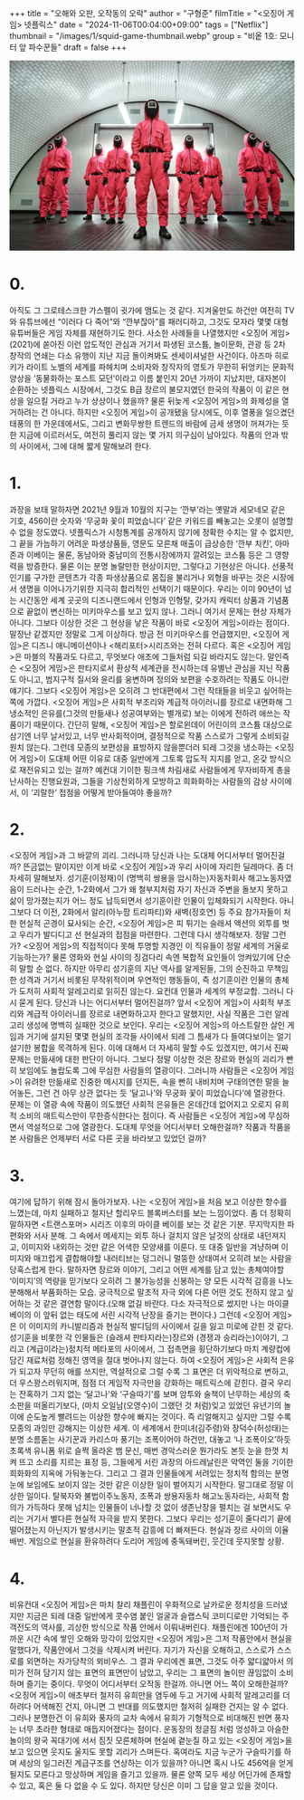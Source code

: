 +++
title = "오해와 오판, 오작동의 오락"
author = "구형준"
filmTitle = "<오징어 게임> 넷플릭스"
date = "2024-11-06T00:04:00+09:00"
tags = ["Netflix"]
thumbnail = "/images/1/squid-game-thumbnail.webp"
group = "비옽 1호: 모니터 앞 파수꾼들"
draft = false
+++

![Squid Game](/images/1/squid-game-1.webp)

# 0.

아직도 그 그로테스크한 가스펠이 귓가에 맴도는 것 같다. 지겨울만도 하건만 여전히 TV와 유튜브에선 “이러다 다 죽어”와 “깐부잖아”를 패러디하고, 그것도 모자라 몇몇 대형 유튜버들은 게임 자체를 재현하기도 한다. 사소한 사례들을 나열했지만 <오징어 게임>(2021)에 쏟아진 이런 압도적인 관심과 거기서 파생된 코스튬, 놀이문화, 관광 등 2차 창작의 연쇄는 다소 유행이 지난 지금 돌이켜봐도 센세이셔널한 사건이다. 아즈마 히로키가 라이트 노벨의 세계를 파헤치며 소비자와 창작자의 영토가 무한히 뒤엉키는 문화적 양상을 ‘동물화하는 포스트 모던’이라고 이름 붙인지 20년 가까이 지났지만, 대자본이 순환하는 넷플릭스 시장에서, 그것도 B급 장르의 불모지였던 한국의 작품이 이 같은 현상을 일으킬 거라고 누가 상상이나 했을까?
물론 뒤늦게 <오징어 게임>의 화제성을 열거하려는 건 아니다. 하지만 <오징어 게임>이 공개됐을 당시에도, 이후 열풍을 일으켰던 태풍의 한 가운데에서도, 그리고 변화무쌍한 트렌드의 바람에 금세 생명이 꺼져가는 듯한 지금에 이르러서도, 여전히 풀리지 않는 몇 가지 의구심이 남아있다. 작품의 안과 밖의 사이에서, 그에 대해 짧게 말해보려 한다.

# 1.

과장을 보태 말하자면 2021년 9월과 10월의 지구는 ‘깐부’라는 옛말과 세모네모 같은 기호, 456이란 숫자와 ‘무궁화 꽃이 피었습니다’ 같은 키워드를 빼놓고는 오롯이 설명할 수 없을 정도였다. 넷플릭스가 시청통계를 공개하지 않기에 정확한 수치는 알 수 없지만, 그 끝을 가늠하기 어려운 파생상품들, 영문도 모른채 매출이 급상승한 ‘깐부 치킨’, 아마존과 이베이는 물론, 동남아와 중남미의 전통시장에까지 깔려있는 코스튬 등은 그 영향력을 방증한다.
물론 이는 분명 놀랄만한 현상이지만, 그렇다고 기현상은 아니다. 선풍적 인기를 구가한 콘텐츠가 각종 파생상품으로 몸집을 불리거나 외형을 바꾸는 것은 시장에서 생명을 이어나가기위한 지극히 합리적인 선택이기 때문이다. 우리는 이미 90년이 넘는 시간동안 세계 곳곳의 디즈니랜드에서 인형과 인형탈, 갖가지 캐릭터 상품과 기념품으로 끝없이 변신하는 미키마우스를 보고 있지 않나.
그러니 여기서 문제는 현상 자체가 아니다. 그보다 이상한 것은 그 현상을 낳은 작품이 바로 <오징어 게임>이라는 점이다. 말장난 같겠지만 정말로 그게 이상하다. 방금 전 미키마우스를 언급했지만, <오징어 게임>은 디즈니 애니메이션이나 <해리포터>시리즈와는 전혀 다르다. 혹은 <오징어 게임>은 마블의 작품과도 다르고, 무엇보다 애초에 그들처럼 되길 바라지도 않는다. 말인즉슨 <오징어 게임>은 판타지로서 환상적 세계관을 전시하는데 유별난 관심을 지닌 작품도 아니고, 범지구적 질서와 윤리를 웅변하며 정의와 보편을 수호하려는 작품도 아니란 얘기다.
그보다 <오징어 게임>은 오히려 그 반대편에서 그런 작태들을 비웃고 싶어하는 쪽에 가깝다. <오징어 게임>은 사회적 부조리와 계급적 아이러니를 장르로 내면화해 그 냉소적인 은유를(그것의 만듦새나 성공여부와는 별개로) 보는 이에게 전하려 애쓰는 작품이기 때문이다. 간단히 말해, <오징어 게임>은 할로윈데이 어린이의 코스튬 대상으로 삼기엔 너무 날서있고, 너무 반사회적이며, 결정적으로 작품 스스로가 그렇게 소비되길 원치 않는다.
그런데 모종의 보편성을 표방하지 않을뿐더러 되레 그것을 냉소하는 <오징어 게임>이 도대체 어떤 이유로 대중 일반에게 그토록 압도적 지지를 얻고, 온갖 방식으로 재전유되고 있는 걸까? 예컨대 기이한 핑크색 차림새로 사람들에게 무자비하게 총을 난사하는 진행요원과, 그들을 기상천외하게 모방하고 희화화하는 사람들의 감상 사이에서, 이 ‘괴랄한’ 접점을 어떻게 받아들여야 좋을까?

# 2.

<오징어 게임>과 그 바깥의 괴리. 그러니까 당신과 나는 도대체 어디서부터 멀어진걸까? 뜬금없는 말이지만 이게 바로 <오징어 게임>과 우리 사이에 자리한 딜레마다. 좀 더 자세히 말해보자. 성기훈(이정재)이 (명백히 쌍용을 암시하는)자동차회사 해고노동자였음이 드러나는 순간, 1-2화에서 그가 왜 철부지처럼 자기 자신과 주변을 돌보지 못하고 삶이 망가졌는지가 어느 정도 납득되면서 성기훈이란 인물이 입체화되기 시작한다. 아니 그보다 더 이전, 2화에서 알리(아누팜 트리파티)와 새벽(정호연) 등 주요 참가자들이 처한 현실적 곤경이 묘사되는 순간, <오징어 게임>은 피 튀기는 슬래셔 액션의 외투를 벗고 우리가 발디디고 선 현실과의 접점을 마련한다.
그런데 다시 생각해보자. 정말 그런가? <오징어 게임>의 직접적이다 못해 투명할 지경인 이 직유들이 정말 세계의 거울로 기능하는가? 물론 영화와 현실 사이의 징검다리 속엔 복합적 요인들이 엉켜있기에 단순히 말할 순 없다. 하지만 아무리 성기훈의 지난 역사를 알게된들, 그의 순진하고 무책임한 성격과 거기서 비롯된 무작위적이며 우연적인 행동들이, 즉 성기훈이란 인물의 총체가 도저히 사회적 알레고리로 읽히진 않는다. 요컨대 인물과 세계의 부정교합. 그러니 다시 묻게 된다. 당신과 나는 어디서부터 멀어진걸까?
앞서 <오징어 게임>이 사회적 부조리와 계급적 아이러니를 장르로 내면화하고자 한다고 말했지만, 사실 작품은 그런 알레고리 생성에 명백히 실패한 것으로 보인다. 우리는 <오징어 게임>의 아스트랄한 살인 게임과 거기에 설치된 몇몇 현실의 조각들 사이에서 되레 그 틈새가 다 들여다보이는 얼기설기한 봉합을 목격하게 된다. 이에 대해서 더 자세히 말할 수도 있겠지만, 여기서 진짜 문제는 만듦새에 대한 판단이 아니다. 그보다 정말 이상한 것은 장르와 현실의 괴리가 빤히 보임에도 놀랍도록 그에 무심한 사람들의 열광이다.
그러니까 사람들은 <오징어 게임>이 유려한 만듦새로 진중한 메시지를 던지든, 속을 빤히 내비치며 구태의연한 말을 늘어놓든, 그런 건 아무 상관 없다는 듯 ‘달고나’와 무궁화 꽃이 피었습니다’에 열광한다. 문제는 이 열광 속에 작품이 의도했던 사회적 은유들은 온데간데 없어지고 오로지 유희적 소비의 매트릭스만이 무한증식한다는 점이다. 즉 사람들은 <오징어 게임>에 무심하면서 역설적으로 그에 열광한다. 도대체 무엇을 어디서부터 오해한걸까? 작품과 작품을 본 사람들은 언제부터 서로 다른 곳을 바라보고 있었던 걸까?

# 3.

여기에 답하기 위해 잠시 돌아가보자. 나는 <오징어 게임>을 처음 보고 이상한 향수를 느꼈는데, 마치 실패하고 철지난 할리우드 블록버스터를 보는 느낌이었다. 좀 더 정확히 말하자면 <트랜스포머> 시리즈 이후의 마이클 베이를 보는 것 같은 기분. 무지막지한 파편화와 서사 분해. 그 속에서 메세지는 외투 하나 걸치지 않은 날것의 상태로 내던져지고, 이미지와 내외하는 것만 같은 어색한 모양새를 이룬다. 또  대중 일반을 겨냥하며 이미지와 매끄럽게 결합해야할 내러티브는 덩그러니 멀뚱한 상태여서 오히려 보는 사람을 당혹스럽게 한다. 말하자면 장르와 이야기, 그리고 어떤 세계를 담고 있는 총체여야할 ‘이미지’의 역량을 믿기보다 오히려 그 불가능성을 신봉하는 양 모든 시각적 감흥을 나노분해해서 부품화하는 모습. 궁극적으로 말초적 자극 외에 다른 어떤 것도 전하지 않고 싶어하는 것 같은 결연함 말이다.(오해 없길 바란다. 다소 자극적으로 썼지만 나는 마이클 베이의 이 앞뒤 없는 태도에 서린 시각적 난장을 즐기는 편이다.)
그런데 <오징어 게임>은 이 이미지의 카니발리즘과 현실적 발디딤의 사이에서 길을 잃고 미로에 갇힌 것 같다. 성기훈을 비롯한 각 인물들은 (슬래셔 판타지라는)장르와  (경쟁과 승리라는)이야기, 그리고 (계급이라는)정치적 메타포의 사이에서, 그 접촉면을 횡단하기보다 마치 계량컵에 담긴 재료처럼 정해진 영역을 절대 벗어나지 않는다. 하여 <오징어 게임>은 사회적 은유가 되고자 무던히 애를 쓰지만, 역설적으로 그럴 수록 그 표면은 더 위악적으로 변하고, 더 우스꽝스러워지며, 점점 더 게임적 자극만을 강화하는 매트릭스에 갇힌다. 결국 우리는 잔혹하기 그지 없는 ‘달고나'와 ‘구슬따기'를 보며 암투와 술책이 난무하는 세상의 축소판을 떠올리기보다, (마치 오일남(오영수)이 그랬던 것 처럼)잊고 있었던 유년기의 놀이에 순도높게 빨려드는 이상한 향수에 빠지는 것이다.
즉 리얼해지고 싶지만 그럴 수록 모종의 과잉만 강해지는 이상한 세계. 이 세계에서 한미녀(김주령)와 장덕수(허성태)는 분명 소름돋는 사기꾼과 카리스마 풍기는 조폭이어야 하건만, 대놓고 ‘나 조폭이오’하듯 초록색 유니폼 위로 슬쩍 올라온 뱀 문신, 매번 경악스러운 뭔가라도 본듯 눈을 한껏 치켜 뜨고 소리를 지르는 표정 등, 그들에게 서린 과장의 아드레날린은 악역인 둘을 기이한 희화화의 지옥에 가둬놓는다. 그리고 그 결과 인물들에게 서려있는 정치적 함의는 분명 눈에 보임에도 보이지 않는 것만 같은 이상한 일이 벌어지기 시작한다.
말그대로 정말 이상한 일이다. 탈북자와 불법이주노동자, 조폭과 쌍용자동차 해고노동자라는, 사회적 함의가 가득하다 못해 넘치는 인물들이 너나할 것 없이 생존난장을 펼치는 걸 보면서도 우리는 거기서 별다른 현실적 자극을 받지 못한다. 그보다 우리는 성기훈이 줄다리기 끝에 떨어졌는지 아닌지가 발생시키는 말초적 감흥에 더 빠져든다. 현실과 장르 사이의 이율배반. 게임으로 현실을 환유하려다 도리어 게임에 중독돼버린, 웃긴데 웃지못할 상황.

# 4.

비유컨대 <오징어 게임>은 마치 찰리 채플린이 우화적으로 날카로운 정치성을 드러냈지만 지금은 되레 대중 일반에게 콧수염 붙인 얼굴과 슬랩스틱 코미디로만 기억되는 주객전도의 역사를, 괴상한 방식으로 작품 안에서 이뤄내버린다. 채플린에겐 100년이 가까운 시간 속에 쌓인 오해와 망각이 있었지만 <오징어 게임>은 그저 작품안에서 현실을 말했다가, 작품안에서 그것을 삭제시켜 버린다. 자기가 자신을 오해하고, 스스로가 스스로를 외면하는 자가당착의 뫼비우스. 그 결과 우리에겐 표면, 그것도 아주 얇디얇아서 의미가 전혀 담기지 않는 표면의 표면만이 남았고, 우리는 그 표면의 놀이만 끊임없이 소비하며 즐기는 중이다.
무엇이 어디서부터 오작동 한걸까. 아니면 어느 쪽이 오해한걸까? <오징어 게임>이 애초부터 철저히 유희만을 염두에 두고 거기에 사회적 알레고리를 더하려다 어색해진 건지, 아니면 그 반대를 의도했지만 철저히 실패한 건지는 알 수 없다. 그러나 분명한건 이 유희와 풍자의 교차 속에서 유희가 기형적으로 비대해진 반면 풍자는 너무 초라한 형태로 매듭지어졌다는 점이다.
운동장의 정글짐 처럼 엉성하고 아슬한 놀이의 왕국 꼭대기에 서서 짐짓 모른체하며 현실에 곁눈질 하고 있는 <오징어 게임>을 보고 있으면 웃지도 울지도 못할 괴리가 스며든다. 혹여라도 지금 누군가 구슬따기를 하며 세상의 일그러진 계급구조를 연상하는 이가 있을까? 아니면 혹시 나도 456억을 얻게될지도 모른다고 망상하며 게임을 즐기고 있을까. 물론 양쪽 모두 세상 어딘가에 존재할 수 있고, 혹은 둘 다 없을 수 도 있다. 하지만 당신은 이미 그 답을 알고 있을 것이다.
